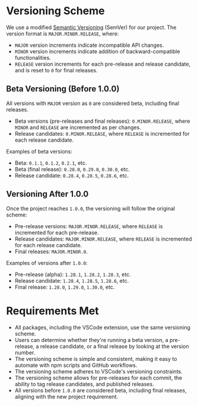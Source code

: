# Versioning Scheme

We use a modified [Semantic Versioning](https://semver.org/) (SemVer) for our project. The version format is `MAJOR.MINOR.RELEASE`, where:

- `MAJOR` version increments indicate incompatible API changes.
- `MINOR` version increments indicate addition of backward-compatible functionalities.
- `RELEASE` version increments for each pre-release and release candidate, and is reset to `0` for final releases.

## Beta Versioning (Before 1.0.0)

All versions with `MAJOR` version as `0` are considered beta, including final releases.

- Beta versions (pre-releases and final releases): `0.MINOR.RELEASE`, where `MINOR` and `RELEASE` are incremented as per changes.
- Release candidates: `0.MINOR.RELEASE`, where `RELEASE` is incremented for each release candidate.

Examples of beta versions:

- Beta: `0.1.1`, `0.1.2`, `0.2.1`, etc.
- Beta (final release): `0.28.0`, `0.29.0`, `0.30.0`, etc.
- Release candidate: `0.28.4`, `0.28.5`, `0.28.6`, etc.

## Versioning After 1.0.0

Once the project reaches `1.0.0`, the versioning will follow the original scheme:

- Pre-release versions: `MAJOR.MINOR.RELEASE`, where `RELEASE` is incremented for each pre-release.
- Release candidates: `MAJOR.MINOR.RELEASE`, where `RELEASE` is incremented for each release candidate.
- Final releases: `MAJOR.MINOR.0`.

Examples of versions after `1.0.0`:

- Pre-release (alpha): `1.28.1`, `1.28.2`, `1.28.3`, etc.
- Release candidate: `1.28.4`, `1.28.5`, `1.28.6`, etc.
- Final release: `1.28.0`, `1.29.0`, `1.30.0`, etc.

# Requirements Met

- All packages, including the VSCode extension, use the same versioning scheme.
- Users can determine whether they're running a beta version, a pre-release, a release candidate, or a final release by looking at the version number.
- The versioning scheme is simple and consistent, making it easy to automate with npm scripts and GitHub workflows.
- The versioning scheme adheres to VSCode's versioning constraints.
- The versioning scheme allows for pre-releases for each commit, the ability to tag release candidates, and published releases.
- All versions before `1.0.0` are considered beta, including final releases, aligning with the new project requirement.
